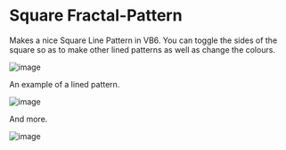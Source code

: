 # Square Fractal-Pattern
Makes a nice Square Line Pattern in VB6. You can toggle the sides of the square so as to make other lined patterns as well as change the colours.

![image](https://user-images.githubusercontent.com/91184178/134316938-3417ae9f-9b78-46dc-9890-36f39c1bdc49.png)

An example of a lined pattern.

![image](https://user-images.githubusercontent.com/91184178/134761464-f0d37f20-7366-4ddc-b7bf-456545639574.png)

And more.

![image](https://user-images.githubusercontent.com/91184178/134761609-a000ff51-946b-4c04-980b-ebeb2681d547.png)

